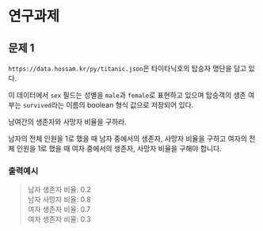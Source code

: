 # 연구과제


## 문제 1

`https://data.hossam.kr/py/titanic.json`은 타이타닉호의 탑승자 명단을 담고 있다.

이 데이터에서 `sex` 필드는 성별을 `male`과 `female`로 표현하고 있으며 탑승객의 생존 여부는 `survived`라는 이름의 boolean 형식 값으로 저장되어 있다.

남여간의 생존자와 사망자 비율을 구하라.

남자의 전체 인원을 1로 했을 때 남자 중에서의 생존자, 사망자 비율을 구하고 여자의 전체 인원을 1로 했을 때 여자 중에서의 생존자, 사망자 비율을 구해야 합니다.

### 출력예시

> 남자 생존자 비율: 0.2<br/>
> 남자 사망자 비율: 0.8<br/>
> 여자 생존자 비율: 0.7<br/>
> 여자 생존자 비율: 0.3